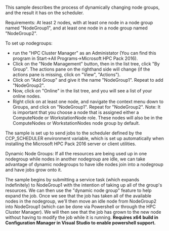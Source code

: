 This sample describes the process of dynamically changing node groups, and the result it has on the scheduler.

Requirements: At least 2 nodes, with at least one node in a node group named "NodeGroup1", and at least one node in a node group named "NodeGroup2".

To set up nodegroups: 
 - run the "HPC Cluster Manager" as an Administator (You can find this program in Start->All Programs->Microsoft HPC Pack 2016). 
 - Click on the "Node Management" button, then in the list tree, click "By Group". The actions pane  on the righthand side will change (if the actions pane is missing, click on "View", "Actions"). 
 - Click on "Add Group" and give it the name "NodeGroup1". Repeat to add "NodeGroup2". 
 - Now, click on "Online" in the list tree, and you will see a list of your online nodes.
 - Right click on at least one node, and navigate the context menu down to Groups, and click on "NodeGroup1". Repeat for "NodeGroup2". Note: It is important that you choose a node that is assigned either a ComputeNode or WorkstationNode role. These nodes will also be in the ComputeNodes or WorkstationNodes node group by default.

The sample is set up to send jobs to the scheduler defined by the CCP_SCHEDULER environment variable, which is set up automatically when installing the Microsoft HPC Pack 2016 server or client utilities. 

Dynamic Node Groups:
If all the resources are being used up in one nodegroup while nodes in another nodegroup are idle, we can take advantage of dynamic nodegroups to have idle nodes join into a nodegroup and have jobs grow onto it.

The sample begins by submitting a service task (which expands indefinitely) to NodeGroup1 with the intention of taking up all of the group's resources. We can then use the "dynamic node group" feature to help expand the job. Once we see that the job has taken all of the available nodes in the nodegroup, we'll then move an idle node from NodeGroup2 into NodeGroup1 (which can be done via Powershell or through the HPC Cluster Manager). We will then see that the job has grown to the new node without having to modify the job while it is running.
**Requires x64 build in Configuration Manager in Visual Studio to enable powershell support.**